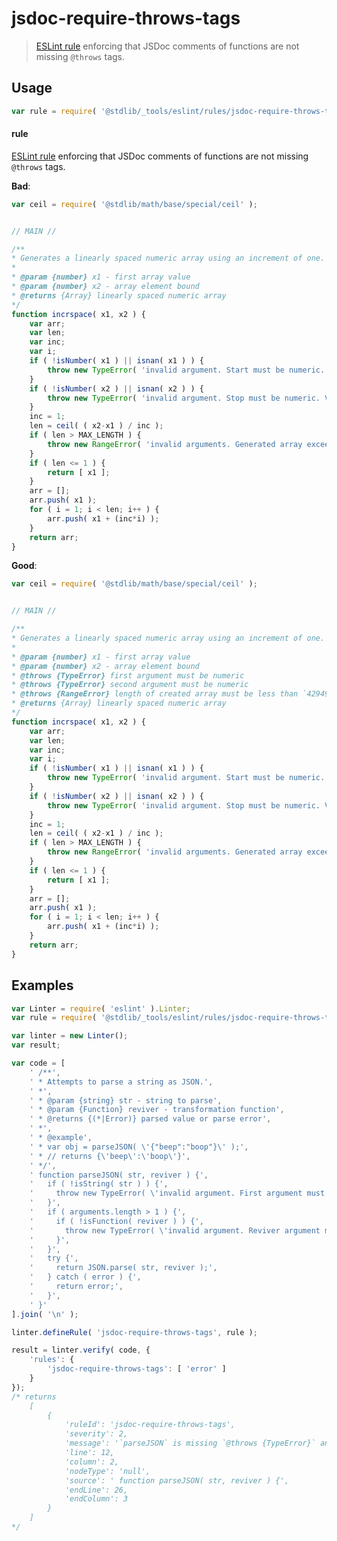 <!--

@license Apache-2.0

Copyright (c) 2018 The Stdlib Authors.

Licensed under the Apache License, Version 2.0 (the "License");
you may not use this file except in compliance with the License.
You may obtain a copy of the License at

   http://www.apache.org/licenses/LICENSE-2.0

Unless required by applicable law or agreed to in writing, software
distributed under the License is distributed on an "AS IS" BASIS,
WITHOUT WARRANTIES OR CONDITIONS OF ANY KIND, either express or implied.
See the License for the specific language governing permissions and
limitations under the License.

-->

# jsdoc-require-throws-tags

> [ESLint rule][eslint-rules] enforcing that JSDoc comments of functions are not missing `@throws` tags.

<section class="intro">

</section>

<!-- /.intro -->

<section class="usage">

## Usage

```javascript
var rule = require( '@stdlib/_tools/eslint/rules/jsdoc-require-throws-tags' );
```

#### rule

[ESLint rule][eslint-rules] enforcing that JSDoc comments of functions are not missing `@throws` tags.

**Bad**:

<!-- eslint-disable stdlib/jsdoc-require-throws-tags -->

```javascript
var ceil = require( '@stdlib/math/base/special/ceil' );


// MAIN //

/**
* Generates a linearly spaced numeric array using an increment of one.
*
* @param {number} x1 - first array value
* @param {number} x2 - array element bound
* @returns {Array} linearly spaced numeric array
*/
function incrspace( x1, x2 ) {
    var arr;
    var len;
    var inc;
    var i;
    if ( !isNumber( x1 ) || isnan( x1 ) ) {
        throw new TypeError( 'invalid argument. Start must be numeric. Value: `' + x1 + '`.' );
    }
    if ( !isNumber( x2 ) || isnan( x2 ) ) {
        throw new TypeError( 'invalid argument. Stop must be numeric. Value: `' + x2 + '`.' );
    }
    inc = 1;
    len = ceil( ( x2-x1 ) / inc );
    if ( len > MAX_LENGTH ) {
        throw new RangeError( 'invalid arguments. Generated array exceeds maximum array length.' );
    }
    if ( len <= 1 ) {
        return [ x1 ];
    }
    arr = [];
    arr.push( x1 );
    for ( i = 1; i < len; i++ ) {
        arr.push( x1 + (inc*i) );
    }
    return arr;
}
```

**Good**:

```javascript
var ceil = require( '@stdlib/math/base/special/ceil' );


// MAIN //

/**
* Generates a linearly spaced numeric array using an increment of one.
*
* @param {number} x1 - first array value
* @param {number} x2 - array element bound
* @throws {TypeError} first argument must be numeric
* @throws {TypeError} second argument must be numeric
* @throws {RangeError} length of created array must be less than `4294967295` (`2**32 - 1`)
* @returns {Array} linearly spaced numeric array
*/
function incrspace( x1, x2 ) {
    var arr;
    var len;
    var inc;
    var i;
    if ( !isNumber( x1 ) || isnan( x1 ) ) {
        throw new TypeError( 'invalid argument. Start must be numeric. Value: `' + x1 + '`.' );
    }
    if ( !isNumber( x2 ) || isnan( x2 ) ) {
        throw new TypeError( 'invalid argument. Stop must be numeric. Value: `' + x2 + '`.' );
    }
    inc = 1;
    len = ceil( ( x2-x1 ) / inc );
    if ( len > MAX_LENGTH ) {
        throw new RangeError( 'invalid arguments. Generated array exceeds maximum array length.' );
    }
    if ( len <= 1 ) {
        return [ x1 ];
    }
    arr = [];
    arr.push( x1 );
    for ( i = 1; i < len; i++ ) {
        arr.push( x1 + (inc*i) );
    }
    return arr;
}
```

</section>

<!-- /.usage -->

<section class="examples">

## Examples

<!-- eslint no-undef: "error" -->

```javascript
var Linter = require( 'eslint' ).Linter;
var rule = require( '@stdlib/_tools/eslint/rules/jsdoc-require-throws-tags' );

var linter = new Linter();
var result;

var code = [
    ' /**',
    ' * Attempts to parse a string as JSON.',
    ' *',
    ' * @param {string} str - string to parse',
    ' * @param {Function} reviver - transformation function',
    ' * @returns {(*|Error)} parsed value or parse error',
    ' *',
    ' * @example',
    ' * var obj = parseJSON( \'{"beep":"boop"}\' );',
    ' * // returns {\'beep\':\'boop\'}',
    ' */',
    ' function parseJSON( str, reviver ) {',
    '   if ( !isString( str ) ) {',
    '     throw new TypeError( \'invalid argument. First argument must be a string. Value: `\' + str + \'`.\' );',
    '   }',
    '   if ( arguments.length > 1 ) {',
    '     if ( !isFunction( reviver ) ) {',
    '       throw new TypeError( \'invalid argument. Reviver argument must be a function. Value: `\' + reviver + \'`.\' );',
    '     }',
    '   }',
    '   try {',
    '     return JSON.parse( str, reviver );',
    '   } catch ( error ) {',
    '     return error;',
    '   }',
    ' }'
].join( '\n' );

linter.defineRule( 'jsdoc-require-throws-tags', rule );

result = linter.verify( code, {
    'rules': {
        'jsdoc-require-throws-tags': [ 'error' ]
    }
});
/* returns
    [
        {
            'ruleId': 'jsdoc-require-throws-tags',
            'severity': 2,
            'message': '`parseJSON` is missing `@throws {TypeError}` annotation(s)',
            'line': 12,
            'column': 2,
            'nodeType': 'null',
            'source': ' function parseJSON( str, reviver ) {',
            'endLine': 26,
            'endColumn': 3
        }
    ]
*/
```

</section>

<!-- /.examples -->

<section class="links">

[eslint-rules]: https://eslint.org/docs/developer-guide/working-with-rules

</section>

<!-- /.links -->
